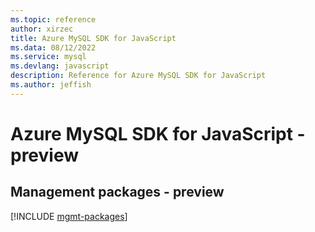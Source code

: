 ```yaml
---
ms.topic: reference
author: xirzec
title: Azure MySQL SDK for JavaScript
ms.data: 08/12/2022
ms.service: mysql
ms.devlang: javascript
description: Reference for Azure MySQL SDK for JavaScript
ms.author: jeffish
---
```

# Azure MySQL SDK for JavaScript - preview

## Management packages - preview
[!INCLUDE [mgmt-packages](mysql-mgmt-index.md)]